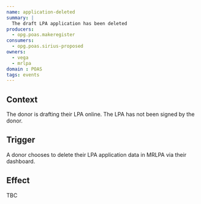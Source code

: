```yaml
---
name: application-deleted
summary: |
  The draft LPA application has been deleted
producers:
  - opg.poas.makeregister
consumers:
  - opg.poas.sirius-proposed
owners:
  - vega
  - mrlpa
domain : POAS
tags: events
---
```

## Context

The donor is drafting their LPA online. The LPA has not been signed by the donor.

## Trigger

A donor chooses to delete their LPA application data in MRLPA via their dashboard.

## Effect

TBC
